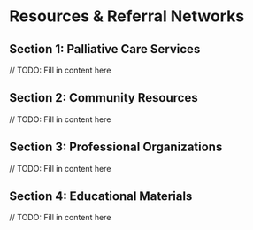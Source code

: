# Resources & Referral Networks

## Section 1: Palliative Care Services
// TODO: Fill in content here

## Section 2: Community Resources
// TODO: Fill in content here

## Section 3: Professional Organizations
// TODO: Fill in content here

## Section 4: Educational Materials
// TODO: Fill in content here
